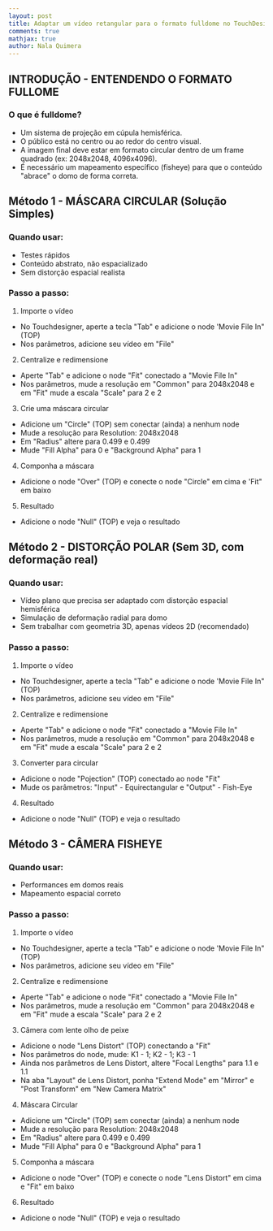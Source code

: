 ```yaml
---
layout: post
title: Adaptar um vídeo retangular para o formato fulldome no TouchDesigner
comments: true
mathjax: true
author: Nala Quimera
---
```


## INTRODUÇÃO - ENTENDENDO O FORMATO FULLOME
### O que é fulldome?
- Um sistema de projeção em cúpula hemisférica.
- O público está no centro ou ao redor do centro visual.
- A imagem final deve estar em formato circular dentro de um frame quadrado (ex: 2048x2048, 4096x4096).
- É necessário um mapeamento específico (fisheye) para que o conteúdo "abrace" o domo de forma correta.

## Método 1 - MÁSCARA CIRCULAR (Solução Simples)
### Quando usar:
- Testes rápidos
- Conteúdo abstrato, não espacializado
- Sem distorção espacial realista

### Passo a passo:
1. Importe o vídeo
- No Touchdesigner, aperte a tecla "Tab" e adicione o node 'Movie File In" (TOP)
- Nos parâmetros, adicione seu vídeo em "File"

2. Centralize e redimensione
- Aperte "Tab" e adicione o node "Fit" conectado a "Movie File In"
- Nos parâmetros, mude a resolução em "Common" para 2048x2048 e em "Fit" mude a escala "Scale" para 2 e 2 

3. Crie uma máscara circular
- Adicione um "Circle" (TOP) sem conectar (ainda) a nenhum node
- Mude a resolução para Resolution: 2048x2048
- Em "Radius" altere para 0.499 e 0.499
- Mude "Fill Alpha" para 0 e "Background Alpha" para 1  

4. Componha a máscara
- Adicione o node "Over" (TOP) e conecte o node "Circle" em cima e 'Fit" em baixo

5. Resultado
- Adicione o node "Null" (TOP) e veja o resultado


## Método 2 - DISTORÇÃO POLAR (Sem 3D, com deformação real)
### Quando usar:
- Vídeo plano que precisa ser adaptado com distorção espacial hemisférica
- Simulação de deformação radial para domo
- Sem trabalhar com geometria 3D, apenas vídeos 2D (recomendado)

### Passo a passo:
1. Importe o vídeo
- No Touchdesigner, aperte a tecla "Tab" e adicione o node 'Movie File In" (TOP)
- Nos parâmetros, adicione seu vídeo em "File"

2. Centralize e redimensione
- Aperte "Tab" e adicione o node "Fit" conectado a "Movie File In"
- Nos parâmetros, mude a resolução em "Common" para 2048x2048 e em "Fit" mude a escala "Scale" para 2 e 2

3. Converter para circular
- Adicione o node "Pojection" (TOP) conectado ao node "Fit"
- Mude os parâmetros: "Input" - Equirectangular e "Output" - Fish-Eye

4. Resultado
- Adicione o node "Null" (TOP) e veja o resultado


## Método 3 - CÂMERA FISHEYE
### Quando usar:
- Performances em domos reais
- Mapeamento espacial correto

### Passo a passo:
1. Importe o vídeo
- No Touchdesigner, aperte a tecla "Tab" e adicione o node 'Movie File In" (TOP)
- Nos parâmetros, adicione seu vídeo em "File"

2. Centralize e redimensione
- Aperte "Tab" e adicione o node "Fit" conectado a "Movie File In"
- Nos parâmetros, mude a resolução em "Common" para 2048x2048 e em "Fit" mude a escala "Scale" para 2 e 2

3. Câmera com lente olho de peixe
- Adicione o node "Lens Distort" (TOP) conectando a "Fit"
- Nos parâmetros do node, mude: K1 - 1; K2 - 1; K3 - 1
- Ainda nos parâmetros de Lens Distort, altere "Focal Lengths" para 1.1 e 1.1
- Na aba "Layout" de Lens Distort, ponha "Extend Mode" em "Mirror" e "Post Transform" em "New Camera Matrix"

4. Máscara Circular
- Adicione um "Circle" (TOP) sem conectar (ainda) a nenhum node
- Mude a resolução para Resolution: 2048x2048
- Em "Radius" altere para 0.499 e 0.499
- Mude "Fill Alpha" para 0 e "Background Alpha" para 1  

5. Componha a máscara
- Adicione o node "Over" (TOP) e conecte o node "Lens Distort" em cima e "Fit" em baixo

6. Resultado
- Adicione o node "Null" (TOP) e veja o resultado


